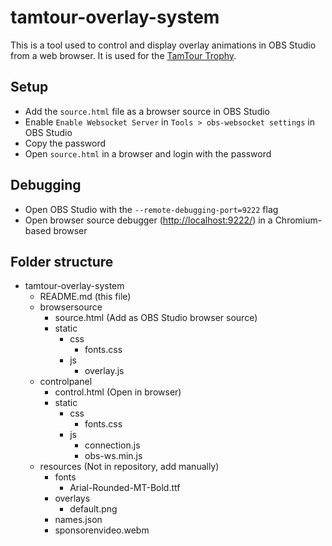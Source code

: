 # tamtour-overlay-system

This is a tool used to control and display overlay animations in OBS Studio from a web browser. It is used for the [TamTour Trophy](https://tamtour.ch).

## Setup

- Add the `source.html` file as a browser source in OBS Studio
- Enable `Enable Websocket Server` in `Tools > obs-websocket settings` in OBS Studio
- Copy the password
- Open `source.html` in a browser and login with the password

## Debugging

- Open OBS Studio with the `--remote-debugging-port=9222` flag
- Open browser source debugger (<http://localhost:9222/>) in a Chromium-based browser

## Folder structure

- tamtour-overlay-system
  - README.md (this file)
  - browsersource
    - source.html (Add as OBS Studio browser source)
    - static
      - css
        - fonts.css
      - js
        - overlay.js
  - controlpanel
    - control.html (Open in browser)
    - static
      - css
        - fonts.css
      - js
        - connection.js
        - obs-ws.min.js
  - resources (Not in repository, add manually)
    - fonts
      - Arial-Rounded-MT-Bold.ttf
    - overlays
      - default.png
    - names.json
    - sponsorenvideo.webm
